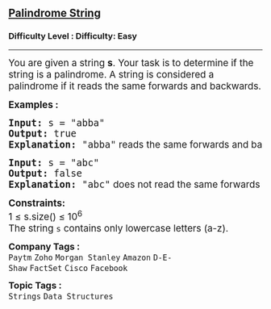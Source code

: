<h2><a href="https://www.geeksforgeeks.org/problems/palindrome-string0817/1?page=1&difficulty=Easy&sortBy=submissions">Palindrome String</a></h2><h3>Difficulty Level : Difficulty: Easy</h3><hr><div class="problems_problem_content__Xm_eO"><p><span style="font-size: 14pt;">You are given a string <strong>s</strong>. Your task is to determine if the string is a palindrome. A string is considered a palindrome if it reads the same forwards and backwards.</span></p>
<p><span style="font-size: 14pt;"><strong>Examples :</strong></span></p>
<pre><span style="font-size: 14pt;"><strong>Input: </strong>s = "abba"
<strong>Output: </strong>true
<strong>Explanation: </strong>"abba"<span style="font-family: -apple-system, BlinkMacSystemFont, 'Segoe UI', Roboto, Oxygen, Ubuntu, Cantarell, 'Open Sans', 'Helvetica Neue', sans-serif;"> reads the same forwards </span><span class="hljs-built_in" style="font-family: -apple-system, BlinkMacSystemFont, 'Segoe UI', Roboto, Oxygen, Ubuntu, Cantarell, 'Open Sans', 'Helvetica Neue', sans-serif;">and</span><span style="font-family: -apple-system, BlinkMacSystemFont, 'Segoe UI', Roboto, Oxygen, Ubuntu, Cantarell, 'Open Sans', 'Helvetica Neue', sans-serif;"> backwards, so it </span><span class="hljs-built_in" style="font-family: -apple-system, BlinkMacSystemFont, 'Segoe UI', Roboto, Oxygen, Ubuntu, Cantarell, 'Open Sans', 'Helvetica Neue', sans-serif;">is</span><span style="font-family: -apple-system, BlinkMacSystemFont, 'Segoe UI', Roboto, Oxygen, Ubuntu, Cantarell, 'Open Sans', 'Helvetica Neue', sans-serif;"> a palindrome.</span></span></pre>
<pre><span style="font-size: 14pt;"><strong>Input:</strong> s = "abc" 
<strong>Output:</strong> false
<strong>Explanation: </strong>"abc"<span style="font-family: -apple-system, BlinkMacSystemFont, 'Segoe UI', Roboto, Oxygen, Ubuntu, Cantarell, 'Open Sans', 'Helvetica Neue', sans-serif;"> does </span><span class="hljs-built_in" style="font-family: -apple-system, BlinkMacSystemFont, 'Segoe UI', Roboto, Oxygen, Ubuntu, Cantarell, 'Open Sans', 'Helvetica Neue', sans-serif;">not</span><span style="font-family: -apple-system, BlinkMacSystemFont, 'Segoe UI', Roboto, Oxygen, Ubuntu, Cantarell, 'Open Sans', 'Helvetica Neue', sans-serif;"> read the same forwards </span><span class="hljs-built_in" style="font-family: -apple-system, BlinkMacSystemFont, 'Segoe UI', Roboto, Oxygen, Ubuntu, Cantarell, 'Open Sans', 'Helvetica Neue', sans-serif;">and</span><span style="font-family: -apple-system, BlinkMacSystemFont, 'Segoe UI', Roboto, Oxygen, Ubuntu, Cantarell, 'Open Sans', 'Helvetica Neue', sans-serif;"> backwards, so it </span><span class="hljs-built_in" style="font-family: -apple-system, BlinkMacSystemFont, 'Segoe UI', Roboto, Oxygen, Ubuntu, Cantarell, 'Open Sans', 'Helvetica Neue', sans-serif;">is</span><span style="font-family: -apple-system, BlinkMacSystemFont, 'Segoe UI', Roboto, Oxygen, Ubuntu, Cantarell, 'Open Sans', 'Helvetica Neue', sans-serif;"> </span><span class="hljs-built_in" style="font-family: -apple-system, BlinkMacSystemFont, 'Segoe UI', Roboto, Oxygen, Ubuntu, Cantarell, 'Open Sans', 'Helvetica Neue', sans-serif;">not</span><span style="font-family: -apple-system, BlinkMacSystemFont, 'Segoe UI', Roboto, Oxygen, Ubuntu, Cantarell, 'Open Sans', 'Helvetica Neue', sans-serif;"> a palindrome.</span></span></pre>
<p><span style="font-size: 14pt;"><strong>Constraints:</strong><br>1 ≤ s.size() ≤ 10<sup>6</sup><br>The string&nbsp;<code>s</code>&nbsp;contains only lowercase letters (a-z).</span></p></div><p><span style=font-size:18px><strong>Company Tags : </strong><br><code>Paytm</code>&nbsp;<code>Zoho</code>&nbsp;<code>Morgan Stanley</code>&nbsp;<code>Amazon</code>&nbsp;<code>D-E-Shaw</code>&nbsp;<code>FactSet</code>&nbsp;<code>Cisco</code>&nbsp;<code>Facebook</code>&nbsp;<br><p><span style=font-size:18px><strong>Topic Tags : </strong><br><code>Strings</code>&nbsp;<code>Data Structures</code>&nbsp;